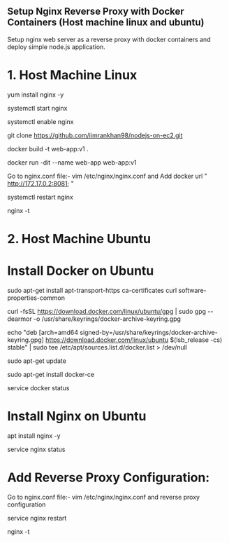 ## Setup Nginx Reverse Proxy with Docker Containers (Host machine linux and ubuntu) ##
Setup nginx web server as a reverse proxy with docker containers and deploy simple node.js application.

# 1. Host Machine Linux

yum install nginx -y

systemctl start nginx

systemctl enable nginx

git clone https://github.com/iimrankhan98/nodejs-on-ec2.git

docker build -t web-app:v1 .

docker run -dit --name web-app  web-app:v1

Go to nginx.conf file:- vim /etc/nginx/nginx.conf and Add docker url " http://172.17.0.2:8081; "

systemctl restart nginx

nginx -t



# 2. Host Machine Ubuntu

# Install Docker on Ubuntu

sudo apt-get install apt-transport-https ca-certificates curl software-properties-common

curl -fsSL https://download.docker.com/linux/ubuntu/gpg | sudo gpg --dearmor -o /usr/share/keyrings/docker-archive-keyring.gpg

echo "deb [arch=amd64 signed-by=/usr/share/keyrings/docker-archive-keyring.gpg] https://download.docker.com/linux/ubuntu $(lsb_release -cs) stable" | sudo tee /etc/apt/sources.list.d/docker.list > /dev/null

sudo apt-get update

sudo apt-get install docker-ce

service docker status

# Install Nginx on Ubuntu

apt install nginx -y

service nginx status

# Add Reverse Proxy Configuration:

Go to nginx.conf file:- vim /etc/nginx/nginx.conf and reverse proxy configuration

service nginx restart

nginx -t 
